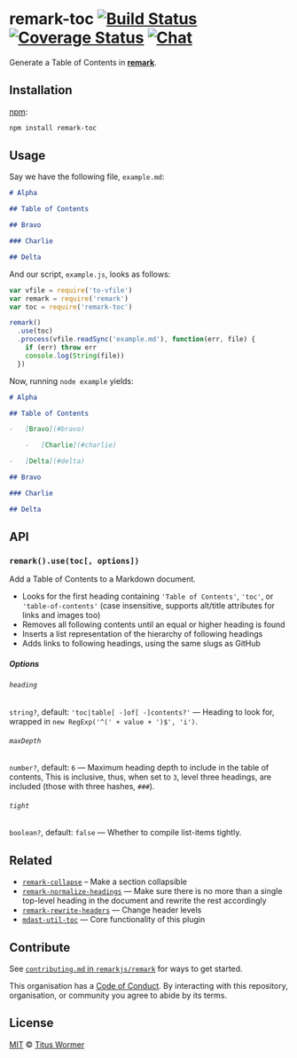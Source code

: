 # remark-toc [![Build Status][build-badge]][build-status] [![Coverage Status][coverage-badge]][coverage-status] [![Chat][chat-badge]][chat]

Generate a Table of Contents in [**remark**][remark].

## Installation

[npm][]:

```bash
npm install remark-toc
```

## Usage

Say we have the following file, `example.md`:

```markdown
# Alpha

## Table of Contents

## Bravo

### Charlie

## Delta
```

And our script, `example.js`, looks as follows:

```javascript
var vfile = require('to-vfile')
var remark = require('remark')
var toc = require('remark-toc')

remark()
  .use(toc)
  .process(vfile.readSync('example.md'), function(err, file) {
    if (err) throw err
    console.log(String(file))
  })
```

Now, running `node example` yields:

```markdown
# Alpha

## Table of Contents

-   [Bravo](#bravo)

    -   [Charlie](#charlie)

-   [Delta](#delta)

## Bravo

### Charlie

## Delta
```

## API

### `remark().use(toc[, options])`

Add a Table of Contents to a Markdown document.

*   Looks for the first heading containing `'Table of Contents'`, `'toc'`,
    or `'table-of-contents'` (case insensitive, supports alt/title attributes
    for links and images too)
*   Removes all following contents until an equal or higher heading is found
*   Inserts a list representation of the hierarchy of following headings
*   Adds links to following headings, using the same slugs as GitHub

##### Options

###### `heading`

`string?`, default: `'toc|table[ -]of[ -]contents?'` — Heading to look for,
wrapped in `new RegExp('^(' + value + ')$', 'i')`.

###### `maxDepth`

`number?`, default: `6` — Maximum heading depth to include in the table of
contents, This is inclusive, thus, when set to `3`, level three headings,
are included (those with three hashes, `###`).

###### `tight`

`boolean?`, default: `false` — Whether to compile list-items tightly.

## Related

*   [`remark-collapse`](https://github.com/Rokt33r/remark-collapse)
    – Make a section collapsible
*   [`remark-normalize-headings`](https://github.com/eush77/remark-normalize-headings)
    — Make sure there is no more than a single top-level heading in the document
    and rewrite the rest accordingly
*   [`remark-rewrite-headers`](https://github.com/strugee/remark-rewrite-headers)
    — Change header levels
*   [`mdast-util-toc`](https://github.com/barrythepenguin/mdast-util-toc)
    — Core functionality of this plugin

## Contribute

See [`contributing.md` in `remarkjs/remark`][contributing] for ways to get
started.

This organisation has a [Code of Conduct][coc].  By interacting with this
repository, organisation, or community you agree to abide by its terms.

## License

[MIT][license] © [Titus Wormer][author]

<!-- Definitions -->

[build-badge]: https://img.shields.io/travis/remarkjs/remark-toc.svg

[build-status]: https://travis-ci.org/remarkjs/remark-toc

[coverage-badge]: https://img.shields.io/codecov/c/github/remarkjs/remark-toc.svg

[coverage-status]: https://codecov.io/github/remarkjs/remark-toc

[chat-badge]: https://img.shields.io/gitter/room/remarkjs/Lobby.svg

[chat]: https://gitter.im/remarkjs/Lobby

[license]: license

[author]: https://wooorm.com

[npm]: https://docs.npmjs.com/cli/install

[remark]: https://github.com/remarkjs/remark

[contributing]: https://github.com/remarkjs/remark/blob/master/contributing.md

[coc]: https://github.com/remarkjs/remark/blob/master/code-of-conduct.md
